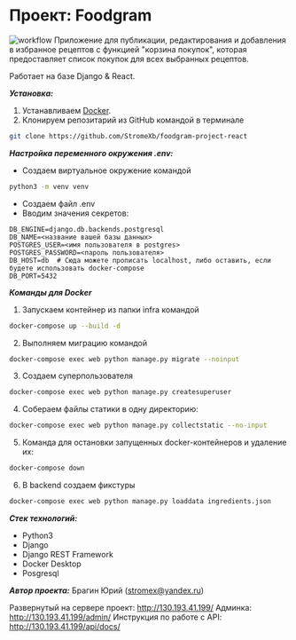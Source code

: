 # Проект: Foodgram
![workflow](https://github.com/StromeXb/foodgram-project-react/actions/workflows/foodgram_workflow.yml/badge.svg)
Приложение для публикации, редактирования и добавления в избранное рецептов с функцией "корзина покупок", которая предоставляет список покупок для всех выбранных рецептов.

Работает на базе Django & React.

***Установка:***
1. Устанавливаем [Docker](https://docs.docker.com/engine/install/).
2. Клонируем репозитарий из GitHub командой в терминале 
```bash
git clone https://github.com/StromeXb/foodgram-project-react
```

***Настройка переменного окружения .env:***

* Создаем виртуальное окружение командой 
```bash
python3 -m venv venv
```
* Создаем файл .env
* Вводим значения секретов: 
```
DB_ENGINE=django.db.backends.postgresql
DB_NAME=<название вашей базы данных>
POSTGRES_USER=<имя пользователя в postgres>
POSTGRES_PASSWORD=<пароль пользователя>
DB_HOST=db  # Сюда можете прописать localhost, либо оставить, если будете использовать docker-compose
DB_PORT=5432
```

***Команды для Docker***
1. Запускаем контейнер из папки infra командой
```bash
docker-compose up --build -d
```
2. Выполняем миграцию командой 
```bash
docker-compose exec web python manage.py migrate --noinput
```
3. Создаем суперпользователя 
```bash
docker-compose exec web python manage.py createsuperuser
```
4. Собераем файлы статики в одну директорию: 
```bash
docker-compose exec web python manage.py collectstatic --no-input
```
5. Команда для остановки запущенных docker-контейнеров и удаление их:
```bash
docker-compose down
```
6. В backend создаем фикстуры 
```bash
docker-compose exec web python manage.py loaddata ingredients.json
```

***Стек технологий:***

* Python3
* Django
* Django REST Framework
* Docker Desktop
* Posgresql

***Автор проекта:***
Брагин Юрий (stromex@yandex.ru)

Развернутый на сервере проект: http://130.193.41.199/
Админка: http://130.193.41.199/admin/
Инструкция по работе с API: http://130.193.41.199/api/docs/